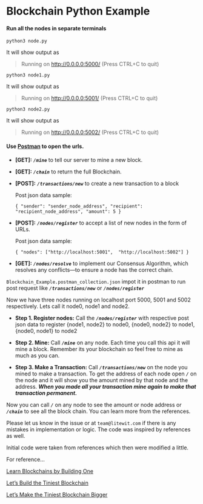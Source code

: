 # Blockchain Python Example


#### Run all the nodes in separate terminals

`python3 node.py`

It will show output as 

> Running on http://0.0.0.0:5000/ (Press CTRL+C to quit)

`python3 node1.py`

It will show output as 

> Running on http://0.0.0.0:5001/ (Press CTRL+C to quit)

`python3 node2.py`

It will show output as 

> Running on http://0.0.0.0:5002/ (Press CTRL+C to quit)

#### Use [Postman](https://www.getpostman.com) to open the urls.

- **[GET]:** **_`/mine`_** to tell our server to mine a new block.
    
- **[GET]:** **_`/chain`_** to return the full Blockchain.
    
- **[POST]:** **_`/transactions/new`_** to create a new transaction to a block

    Post json data sample:
    
    `{
     "sender": "sender_node_address",
     "recipient": "recipient_node_address",
     "amount": 5
    }`
    
- **[POST]:** **_`/nodes/register`_** to accept a list of new nodes in the form of URLs.

    Post json data sample:
    
    `{
        "nodes": ["http://localhost:5001",  "http://localhost:5002"]
    }`
- **[GET]:** **_`/nodes/resolve`_** to implement our Consensus Algorithm, which resolves any conflicts—to ensure a node has the correct chain.

`Blockchain_Example.postman_collection.json` impot it in postman to run post request like **_`/transactions/new`_** or **_`/nodes/register`_**
  
    
Now we have three nodes running on localhost port 5000, 5001 and 5002 respectively. Lets call it node0, node1 and node2.

- **Step 1. Register nodes:** Call the **_`/nodes/register`_** with respective post json data to register {node1, node2} to node0, {node0, node2} to node1, {node0, node1} to node2

- **Step 2. Mine:** Call **_`/mine`_** on any node. Each time you call this api it will mine a block. Remember its your blockchain so feel free to mine as much as you can. 

- **Step 3. Make a Transaction:** Call **_`/transactions/new`_** on the node you mined to make a transaction. To get the address of each node open **_`/`_** on the node and it will show you the amount mined by that node and the address.
 **_When you made all your transaction mine again to make that transaction permanent._**
 
Now you can call **_`/`_** on any node to see the amount or node address or **_`/chain`_** to see all the block chain. You can learn more from the references.

Please let us know in the issue or at `team@litewit.com` if there is any mistakes in implementation or logic. The code was inspired by references as well.


Initial code were taken from references which then were modified a little. 
    
For reference...

[Learn Blockchains by Building One](https://hackernoon.com/learn-blockchains-by-building-one-117428612f46)

[Let’s Build the Tiniest Blockchain](https://medium.com/crypto-currently/lets-build-the-tiniest-blockchain-e70965a248b)

[Let’s Make the Tiniest Blockchain Bigger](https://medium.com/crypto-currently/lets-make-the-tiniest-blockchain-bigger-ac360a328f4d)